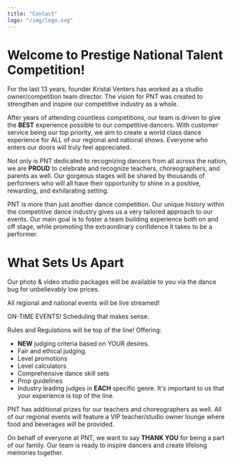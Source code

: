 ```yaml
---
title: "Contact"
logo: "/img/logo.svg"
---
```


# Welcome to Prestige National Talent Competition!
 
For the last 13 years, founder Kristal Venters has worked as a studio owner/competition team director. The vision for PNT was created to strengthen and inspire our competitive industry as a whole. 

After years of attending countless competitions, our team is driven to give the **BEST** experience possible to our competitive dancers. With customer service being our top priority, we aim to create a world class dance experience for ALL of our regional and national shows. Everyone who enters our doors will truly feel appreciated. 

Not only is PNT dedicated to recognizing dancers from all across the nation, we are **PROUD** to celebrate and recognize teachers, choreographers, and parents as well. Our gorgeous stages will be shared by thousands of performers who will all have their opportunity to shine in a positive, rewarding, and exhilarating setting. 

PNT is more than just another dance competition. Our unique history within the competitive dance industry gives us a very tailored approach to our events. Our main goal is to foster a team building experience both on and off stage, while promoting the extraordinary confidence it takes to be a performer.


# What Sets Us Apart

Our photo & video studio packages will be available to you via the dance bug for unbelievably low prices. 

All regional and national events will be live streamed!

ON-TIME EVENTS! Scheduling that makes sense.

Rules and Regulations will be top of the line! Offering:
* **NEW** judging criteria based on YOUR desires.
* Fair and ethical judging.
* Level promotions
* Level calculators
* Comprehensive dance skill sets
* Prop guidelines
* Industry leading judges in **EACH** specific genre. It's important to us that your experience is top of the line.

PNT has additional prizes for our teachers and choreographers as well. All of our regional events will feature a VIP teacher/studio owner lounge where food and beverages will be provided. 

On behalf of everyone at PNT, we want to say **THANK YOU** for being a part of our family. Our team is ready to inspire dancers and create lifelong memories together.